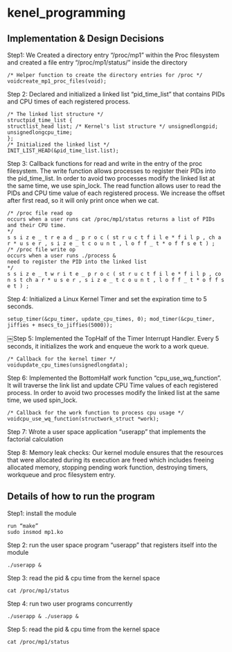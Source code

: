 # kenel_programming

## Implementation & Design Decisions
Step1: We Created a directory entry “/proc/mp1” within the Proc filesystem and created a file entry “/proc/mp1/status/” inside the directory
```
/* Helper function to create the directory entries for /proc */
void​create_mp1_proc_files(v​oid)​;
```

Step 2: Declared and initialized a linked list “pid_time_list” that contains PIDs and CPU times
of each registered process.
```
/* The linked list structure */
struct​pid_time_list {
s​truct​list_head list; /​* Kernel's list structure */ u​nsigned​l​ong​pid;
u​nsigned​l​ong​cpu_time;
};
/* Initialized the linked list */
INIT_LIST_HEAD(&pid_time_list.list);
```

Step 3: Callback functions for read and write in the entry of the proc filesystem. The write function allows processes to register their PIDs into the pid_time_list. In order to avoid two processes modify the linked list at the same time, we use spin_lock. The read function allows user to read the PIDs and CPU time value of each registered process. We increase the offset after first read, so it will only print once when we cat.
```
/* /proc file read op
occurs when a user runs cat /proc/mp1/status returns a list of PIDs and their CPU time.
*/
s s i z e _ t r e a d _ p r o c ( s​t r u c t ​f i l e * f i l p , c​h a r ​* u s e r , s i z e _ t c o u n t , l o f f _ t * o f f s e t ) ;
/* /proc file write op
occurs when a user runs ./process &
need to register the PID into the linked list
*/
s s i z e _ t w r i t e _ p r o c ( s​t r u c t ​f i l e * f i l p , c​o n s t ​c​h a r ​* u s e r , s i z e _ t c o u n t , l o f f _ t * o f f s e t ) ;
```
Step 4: Initialized a Linux Kernel Timer and set the expiration time to 5 seconds.
```
setup_timer(&cpu_timer, update_cpu_times, 0​​); mod_timer(&cpu_timer, jiffies + msecs_to_jiffies(5​000)​);
```

￼Step 5: Implemented the Top­Half of the Timer Interrupt Handler. Every 5 seconds, it initializes the work and enqueue the work to a work queue.
```
/* Callback for the kernel timer */
void​update_cpu_times(u​nsigned​l​ong​data);
```

Step 6: Implemented the Bottom­Half work function “cpu_use_wq_function”. It will traverse the link list and update CPU Time values of each registered process. In order to avoid two processes modify the linked list at the same time, we used spin_lock.
```
/* Callback for the work function to process cpu usage */
void​cpu_use_wq_function(s​truct​work_struct *work);
```

Step 7: Wrote a user space application “userapp” that implements the factorial calculation

Step 8: Memory leak checks: Our kernel module ensures that the resources that were allocated during its execution are freed which includes freeing allocated memory, stopping pending work function, destroying timers, workqueue and proc filesystem entry.
## Details of how to run the program
Step1: install the module

```
run “make”
sudo insmod mp1.ko
```

Step 2: ­run the user space program “userapp” that registers itself into the module

```
./userapp &
```

Step 3: read the pid & cpu time from the kernel space

```
cat /proc/mp1/status
``` 

Step 4: run two user programs concurrently

```
./userapp & ./userapp &
``` 

Step 5: read the pid & cpu time from the kernel space

```
cat /proc/mp1/status
```
